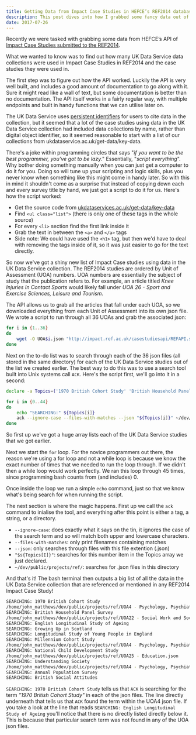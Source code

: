 ```yaml
---
title: Getting Data from Impact Case Studies in HEFCE’s REF2014 database
description: This post dives into how I grabbed some fancy data out of a very old, and fairly inaccessible, dataset.
date: 2017-07-26
---
```


Recently we were tasked with grabbing some data from HEFCE’s API of [Impact Case Studies submitted to the REF2014](http://impact.ref.ac.uk/CaseStudies/).

What we wanted to know was to find out how many UK Data Service data collections were used in Impact Case Studies in REF2014 and the case studies they were used in.

The first step was to figure out how the API worked. Luckily the API is very well built, and includes a good amount of documentation to go along with it. Sure it might read like a wall of text, but some documentation is better than no documentation. The API itself works in a fairly regular way, with multiple endpoints and built in handy functions that we can utilise later on.

The UK Data Service uses [persistent identifiers](https://www.ukdataservice.ac.uk/use-data/citing-data) for users to cite data in the collection, but it seemed that a lot of the case studies using data in the UK Data Service collection had included data collections by name, rather than digital object identifier, so it seemed reasonable to start with a list of our collections from ukdataservice.ac.uk/get-data/key-data.

There's a joke within programming circles that says "*if you want to be the best programmer, you've got to be lazy*." Essentially, "*script everything*". Why bother doing something manually when you can just get a computer to do it for you. Doing so will tune up your scripting and logic skills, plus you never know when something like this might come in handy later. So with this in mind it shouldn't come as a surprise that instead of copying down each and every survey title by hand, we just got a script to do it for us. Here's how the script worked:

- Get the source code from [ukdataservices.ac.uk/get-data/key-data](ukdataservices.ac.uk/get-data/key-data)
- Find `<ul class="list">` (there is only one of these tags in the whole source)
- For every `<li>` section find the first link inside it
- Grab the text in between the `<a>` and `</a>` tags
- Side note: We could have used the `<h1>` tag, but then we'd have to deal with removing the <a> tags inside of it, so it was just easier to go for the text directly.

So now we've got a shiny new list of Impact Case studies using data in the UK Data Service collection. The REF2014 studies are ordered by Unit of Assessment (UOA) numbers. UOA numbers are essentially the subject of study that the publication refers to. For example, an article titled *Knee Injuries In Contact Sports* would likely fall under *UOA 26 - Sport and Exercise Sciences, Leisure and Tourism*.

The API allows us to grab all the articles that fall under each UOA, so we downloaded everything from each Unit of Assessment into its own json file. We wrote a script to run through all 36 UOAs and grab the associated json:

```bash
for i in {1..36}
do
    wget -O UOA$i.json "http://impact.ref.ac.uk/casestudiesapi/REFAPI.svc/SearchCaseStudies?UoA=$i"
done
```

Next on the to-do list was to search through each of the 36 json files (all stored in the same directory) for each of the UK Data Service studies out of the list we created earlier. The best way to do this was to use a search tool built into Unix systems call `ACK`. Here's the script first, we'll go into it in a second:

```bash
declare -a Topics=('1970 British Cohort Study' 'British Household Panel Survey' 'English Longitudinal Study of Ageing' 'Growing Up in Scotland' ... );

for i in {0..44}
do
    echo "SEARCHING:" ${Topics[i]}
    ack --ignore-case --files-with-matches --json "${Topics[i]}" ~/dev/public/projects/ref/
done
```

So first up we've got a huge array lists each of the UK Data Service studies that we got earlier.

Next we start the `for` loop. For the novice programmers out there, the reason we're using a for loop and not a while loop is because we know the exact number of times that we needed to run the loop through. If we didn't then a while loop would work perfectly. We ran this loop through 45 times, since programming bash counts from (and includes) 0.

Once inside the loop we run a simple `echo` command, just so that we know what's being search for when running the script. 

The next section is where the magic happens. First up we call the `ack` command to inialise the tool, and everything after this point is either a tag, a string, or a directory.

- `--ignore-case`: does exactly what it says on the tin, it ignores the case of the search term and so will match both upper and lowercase characters.
- `--files-with-matches`: only print filenames containing matches
- `--json`: only searches through files with this file extention (.json)
- `"$s{Topics[I]}"`: searches for this number item in the Topics array we just declared.
- `~/dev/public/projects/ref/`: searches for .json files in this directory

And that's it! The bash terminal then outputs a big list of all the data in the UK Data Service collection that are referenced or mentioned in any REF2014 Impact Case Study!

```bash
SEARCHING: 1970 British Cohort Study
/home/john_matthews/dev/public/projects/ref/UOA4 - Psychology, Psychiatry and Neuroscience.json
SEARCHING: British Household Panel Survey
/home/john_matthews/dev/public/projects/ref/UOA22 - Social Work and Social Policy.json
SEARCHING: English Longitudinal Study of Ageing
SEARCHING: Growing Up in Scotland
SEARCHING: Longitudinal Study of Young People in England
SEARCHING: Millennium Cohort Study
/home/john_matthews/dev/public/projects/ref/UOA4 - Psychology, Psychiatry and Neuroscience.json
SEARCHING: National Child Development Study
/home/john_matthews/dev/public/projects/ref/UOA25 - Education.json
SEARCHING: Understanding Society
/home/john_matthews/dev/public/projects/ref/UOA4 - Psychology, Psychiatry and Neuroscience.json
SEARCHING: Annual Population Survey
SEARCHING: British Social Attitudes
```

`SEARCHING: 1970 British Cohort Study` tells us that `ACK` is searching for the term *"1970 British Cohort Study"* in each of the json files. The line directly underneath that tells us that `ACK` found the term within the UOA4 json file. If you take a look at the line that reads `SEARCHING: English Longitudinal Study of Ageing` you'll notice that there is no directly listed directly below it. This is because that particular search term was not found in any of the UOA json files.

